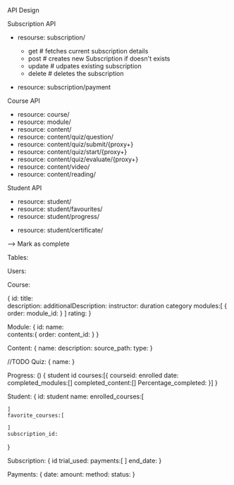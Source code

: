 API Design

Subscription API

- resourse: subscription/
    - get # fetches current subscription details
    - post # creates new Subscription if doesn't exists
    - update # udpates existing subscription
    - delete # deletes the subscription 

- resource: subscription/payment



Course API

- resource: course/
- resource: module/
- resource: content/
- resource: content/quiz/question/
- resource: content/quiz/submit/{proxy+}
- resource: content/quiz/start/{proxy+}
- resource: content/quiz/evaluate/{proxy+}
- resource: content/video/
- resource: content/reading/


Student API

- resource: student/
- resource: student/favourites/
- resource: student/progress/
<!-- - resource: student/progress/{proxy+} -->
- resource: student/certificate/
<!-- - resource: student/certificate/{proxy+} -->

--> Mark as complete

<!-- Admin API

- resouce:  -->


Tables:

Users:

Course:

{
	id:
	title:	
	description:
	additionalDescription:
	instructor:
	duration
	category
	modules:[
		{
			order:
			module_id:
		}
	]
	rating:
}

Module:
{
	id:
	name:	
	contents:{
		order:
		content_id:
	}
}

Content:
{
	name:
	description:
	source_path:
	type:
}

//TODO
Quiz:
{
	name:
}

Progress: ()
{
	student id
	courses:[{
		courseid:
		enrolled date:
		completed_modules:[]
		completed_content:[]
		Percentage_completed:
	}]
}

Student:
{
	id:
	student name:
	enrolled_courses:[

	]
	favorite_courses:[
		
	]
	subscription_id:
}

Subscription:
{
	id
	trial_used:
	payments:[
	]
	end_date:
}

Payments:
{
	date:
	amount:
	method:
	status:	
}
